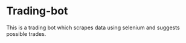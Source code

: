 # Trading-bot
This is a trading bot which scrapes data using selenium and suggests possible trades.
